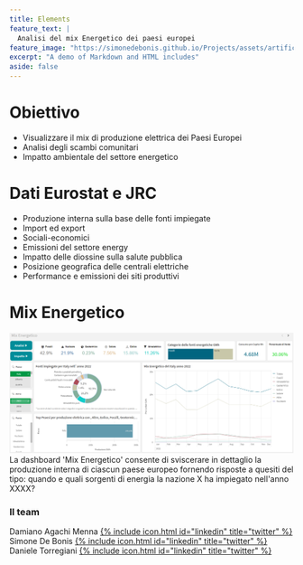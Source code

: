```yaml
---
title: Elements
feature_text: |
  Analisi del mix Energetico dei paesi europei
feature_image: "https://simonedebonis.github.io/Projects/assets/artificial-intelligence.jpg"
excerpt: "A demo of Markdown and HTML includes"
aside: false
---
```


# Obiettivo
- Visualizzare il mix di produzione elettrica dei Paesi Europei 
- Analisi degli scambi comunitari
- Impatto ambientale del settore energetico

# Dati Eurostat e JRC
- Produzione interna sulla base delle fonti impiegate
- Import ed export
- Sociali-economici
- Emissioni del settore energy
- Impatto delle diossine sulla salute pubblica
- Posizione geografica delle centrali elettriche
- Performance e emissioni dei siti produttivi

# Mix Energetico

![](/assets/Qlik/Dashboard1.png)
La dashboard 'Mix Energetico' consente di sviscerare in dettaglio la produzione interna di ciascun paese europeo fornendo risposte a quesiti del tipo: quando e quali sorgenti di energia la nazione X ha impiegato nell'anno XXXX?

### Il team

 
Damiano Agachi Menna [{% include icon.html id="linkedin" title="twitter" %}](https://www.linkedin.com/in/damiano-am/)  
Simone De Bonis [{% include icon.html id="linkedin" title="twitter" %}](https://www.linkedin.com/in/SimoneDeBonis)  
Daniele Torregiani [{% include icon.html id="linkedin" title="twitter" %}](https://www.linkedin.com/in/daniele-torregiani-369b54243/)  
